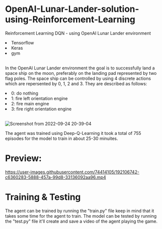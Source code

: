 # OpenAI-Lunar-Lander-solution-using-Reinforcement-Learning
Reinforcement Learning DQN - using OpenAI Lunar Lander environment 

<li>Tensorflow</li>
<li>Keras</li>
<li>gym</li>
</br>

In the OpenAI Lunar Lander environment the goal is to successfully land a space ship on the moon, preferably on the landing pad represented by two flag poles.
The space ship can be controlled by using 4 discrete actions which are repersented by 0, 1, 2 and 3. They are described as follows:

<li>0: do nothing</li>
<li>1: fire left orientation engine</li>
<li>2: fire main engine</li>
<li>3: fire right orientation engine</li>
</br>

![Screenshot from 2022-09-24 20-39-04](https://user-images.githubusercontent.com/74414105/192106614-362a69b9-be98-498b-9b5d-750c0eb444d3.png)

The agent was trained using Deep-Q-Learning it took a total of 755 episodes for the model to train in about 25-30 minuites.

# Preview:

https://user-images.githubusercontent.com/74414105/192106742-c6360283-5888-457a-99d8-33136092aa96.mp4

# Training & Testing
The agent can be trained by running the "train.py" file keep in mind that it takes some time for the agent to train. The model can be tested by running the
"test.py" file it'll create and save a video of the agent playing the game. 
